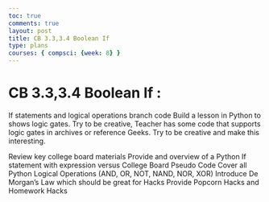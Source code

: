 ```yaml
---
toc: true
comments: true
layout: post
title: CB 3.3,3.4 Boolean If 
type: plans
courses: { compsci: {week: 8} }
---
```


# CB 3.3,3.4 Boolean If :
If statements and logical operations branch code
Build a lesson in Python to shows logic gates. Try to be creative, Teacher has some code that supports logic gates in archives or reference Geeks. Try to be creative and make this interesting.

Review key college board materials
Provide and overview of a Python If statement with expression versus College Board Pseudo Code
Cover all Python Logical Operations (AND, OR, NOT, NAND, NOR, XOR)
Introduce De Morgan’s Law which should be great for Hacks
Provide Popcorn Hacks and Homework Hacks